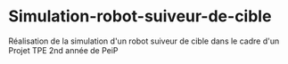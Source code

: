 # Simulation-robot-suiveur-de-cible
Réalisation de la simulation d'un robot suiveur de cible dans le cadre d'un Projet TPE 2nd année de PeiP
